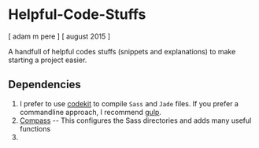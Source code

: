 # Helpful-Code-Stuffs
[ adam m pere ]
[ august 2015 ]

A handfull of helpful codes stuffs (snippets and explanations) to make starting a project easier.

## Dependencies
1. I prefer to use [codekit](https://incident57.com/codekit/) to compile `Sass` and `Jade` files. If you prefer a commandline approach, I recommend [gulp](http://gulpjs.com/).
2. [Compass](http://compass-style.org/) -- This configures the Sass directories and adds many useful functions
3. 

